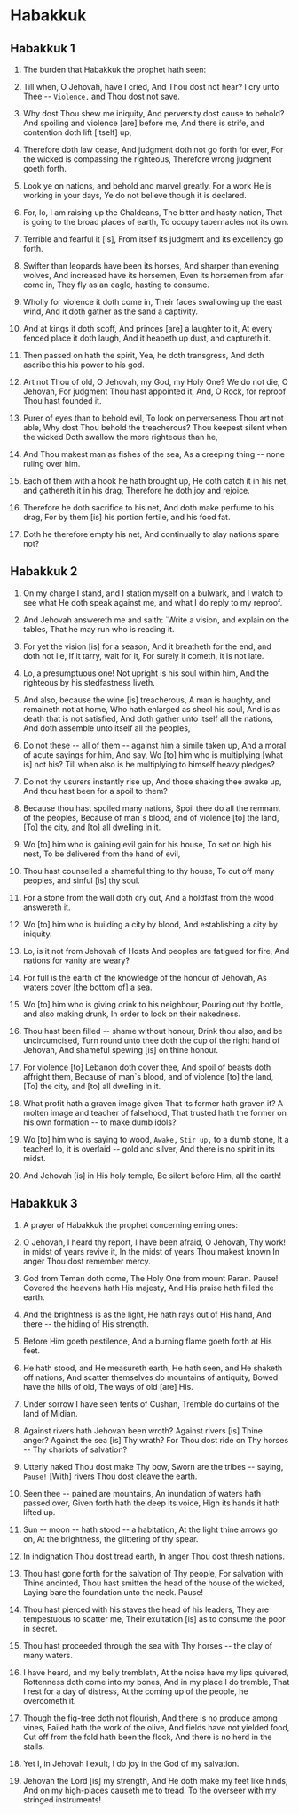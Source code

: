 # Habakkuk

## Habakkuk 1

1. The burden that Habakkuk the prophet hath seen:

2. Till when, O Jehovah, have I cried, And Thou dost not hear?  I cry unto Thee -- `Violence,` and Thou dost not save.

3. Why dost Thou shew me iniquity, And perversity dost cause to  behold? And spoiling and violence [are] before me, And there is  strife, and contention doth lift [itself] up,

4. Therefore doth law cease, And judgment doth not go forth for  ever, For the wicked is compassing the righteous, Therefore  wrong judgment goeth forth.

5. Look ye on nations, and behold and marvel greatly. For a  work He is working in your days, Ye do not believe though it is  declared.

6. For, lo, I am raising up the Chaldeans, The bitter and hasty  nation, That is going to the broad places of earth, To occupy  tabernacles not its own.

7. Terrible and fearful it [is], From itself its judgment and  its excellency go forth.

8. Swifter than leopards have been its horses, And sharper than  evening wolves, And increased have its horsemen, Even its  horsemen from afar come in, They fly as an eagle, hasting to  consume.

9. Wholly for violence it doth come in, Their faces swallowing  up the east wind, And it doth gather as the sand a captivity.

10. And at kings it doth scoff, And princes [are] a laughter to  it, At every fenced place it doth laugh, And it heapeth up  dust, and captureth it.

11. Then passed on hath the spirit, Yea, he doth transgress,  And doth ascribe this his power to his god.

12. Art not Thou of old, O Jehovah, my God, my Holy One? We do  not die, O Jehovah, For judgment Thou hast appointed it, And,  O Rock, for reproof Thou hast founded it.

13. Purer of eyes than to behold evil, To look on perverseness  Thou art not able, Why dost Thou behold the treacherous? Thou  keepest silent when the wicked Doth swallow the more righteous  than he,

14. And Thou makest man as fishes of the sea, As a creeping  thing -- none ruling over him.

15. Each of them with a hook he hath brought up, He doth catch  it in his net, and gathereth it in his drag, Therefore he doth  joy and rejoice.

16. Therefore he doth sacrifice to his net, And doth make  perfume to his drag, For by them [is] his portion fertile, and  his food fat.

17. Doth he therefore empty his net, And continually to slay  nations spare not?

## Habakkuk 2

1. On my charge I stand, and I station myself on a bulwark, and  I watch to see what He doth speak against me, and what I do  reply to my reproof.

2. And Jehovah answereth me and saith: `Write a vision, and  explain on the tables, That he may run who is reading it.

3. For yet the vision [is] for a season, And it breatheth for  the end, and doth not lie, If it tarry, wait for it, For surely  it cometh, it is not late.

4. Lo, a presumptuous one! Not upright is his soul within him,  And the righteous by his stedfastness liveth.

5. And also, because the wine [is] treacherous, A man is  haughty, and remaineth not at home, Who hath enlarged as sheol  his soul, And is as death that is not satisfied, And doth  gather unto itself all the nations, And doth assemble unto  itself all the peoples,

6. Do not these -- all of them -- against him a simile taken  up, And a moral of acute sayings for him, And say, Wo [to] him  who is multiplying [what is] not his? Till when also is he  multiplying to himself heavy pledges?

7. Do not thy usurers instantly rise up, And those shaking thee  awake up, And thou hast been for a spoil to them?

8. Because thou hast spoiled many nations, Spoil thee do all  the remnant of the peoples, Because of man`s blood, and of  violence [to] the land, [To] the city, and [to] all dwelling in  it.

9. Wo [to] him who is gaining evil gain for his house, To set  on high his nest, To be delivered from the hand of evil,

10. Thou hast counselled a shameful thing to thy house, To cut  off many peoples, and sinful [is] thy soul.

11. For a stone from the wall doth cry out, And a holdfast from  the wood answereth it.

12. Wo [to] him who is building a city by blood, And  establishing a city by iniquity.

13. Lo, is it not from Jehovah of Hosts And peoples are  fatigued for fire, And nations for vanity are weary?

14. For full is the earth of the knowledge of the honour of  Jehovah, As waters cover [the bottom of] a sea.

15. Wo [to] him who is giving drink to his neighbour, Pouring  out thy bottle, and also making drunk, In order to look on  their nakedness.

16. Thou hast been filled -- shame without honour, Drink thou  also, and be uncircumcised, Turn round unto thee doth the cup  of the right hand of Jehovah, And shameful spewing [is] on  thine honour.

17. For violence [to] Lebanon doth cover thee, And spoil of  beasts doth affright them, Because of man`s blood, and of  violence [to] the land, [To] the city, and [to] all dwelling in  it.

18. What profit hath a graven image given That its former hath  graven it? A molten image and teacher of falsehood, That  trusted hath the former on his own formation -- to make dumb  idols?

19. Wo [to] him who is saying to wood, `Awake,` `Stir up,` to a  dumb stone, It a teacher! lo, it is overlaid -- gold and  silver, And there is no spirit in its midst.

20. And Jehovah [is] in His holy temple, Be silent before Him,  all the earth!

## Habakkuk 3

1. A prayer of Habakkuk the prophet concerning erring ones:

2. O Jehovah, I heard thy report, I have been afraid, O  Jehovah, Thy work! in midst of years revive it, In the midst of  years Thou makest known In anger Thou dost remember mercy.

3. God from Teman doth come, The Holy One from mount Paran.  Pause! Covered the heavens hath His majesty, And His praise  hath filled the earth.

4. And the brightness is as the light, He hath rays out of His  hand, And there -- the hiding of His strength.

5. Before Him goeth pestilence, And a burning flame goeth forth  at His feet.

6. He hath stood, and He measureth earth, He hath seen, and He  shaketh off nations, And scatter themselves do mountains of  antiquity, Bowed have the hills of old, The ways of old [are]  His.

7. Under sorrow I have seen tents of Cushan, Tremble do  curtains of the land of Midian.

8. Against rivers hath Jehovah been wroth? Against rivers [is]  Thine anger? Against the sea [is] Thy wrath? For Thou dost ride  on Thy horses -- Thy chariots of salvation?

9. Utterly naked Thou dost make Thy bow, Sworn are the tribes  -- saying, `Pause!` [With] rivers Thou dost cleave the earth.

10. Seen thee -- pained are mountains, An inundation of waters  hath passed over, Given forth hath the deep its voice, High its  hands it hath lifted up.

11. Sun -- moon -- hath stood -- a habitation, At the light  thine arrows go on, At the brightness, the glittering of thy  spear.

12. In indignation Thou dost tread earth, In anger Thou dost  thresh nations.

13. Thou hast gone forth for the salvation of Thy people, For  salvation with Thine anointed, Thou hast smitten the head of  the house of the wicked, Laying bare the foundation unto the  neck. Pause!

14. Thou hast pierced with his staves the head of his leaders,  They are tempestuous to scatter me, Their exultation [is] as to  consume the poor in secret.

15. Thou hast proceeded through the sea with Thy horses -- the  clay of many waters.

16. I have heard, and my belly trembleth, At the noise have my  lips quivered, Rottenness doth come into my bones, And in my  place I do tremble, That I rest for a day of distress, At the  coming up of the people, he overcometh it.

17. Though the fig-tree doth not flourish, And there is no  produce among vines, Failed hath the work of the olive, And  fields have not yielded food, Cut off from the fold hath been  the flock, And there is no herd in the stalls.

18. Yet I, in Jehovah I exult, I do joy in the God of my  salvation.

19. Jehovah the Lord [is] my strength, And He doth make my feet  like hinds, And on my high-places causeth me to tread. To the  overseer with my stringed instruments!

